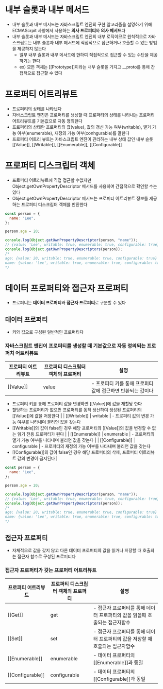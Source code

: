 # 내부 슬롯과 내부 메서드

- 내부 슬롯과 내부 메서드는 자바스크립트 엔진의 구현 알고리즘을 설명하기 위해 ECMAScrpit 사양에서 사용하는 **의사 프로퍼티**와 **의사 메서드**다
- 내부 슬롯과 내부 메서드는 자바스크립트 엔진의 내부 로직이므로 원칙적으로 자바스크립트는 내부 슬롯과 내부 메서드에 직접적으로 접근하거나 호출할 수 있는 방법을 제공하지 않는다
  - 일부 내부 슬롯과 내부 메서드에 한하여 직접적으로 접근할 수 있는 수단을 제공하기는 한다
  - ex) 모든 객체는 [[Prototype]]이라는 내부 슬롯을 가지고 \_\_proto를 통해 간접적으로 접근할 수 있다

# 프로퍼티 어트리뷰트

- 프로퍼티의 상태를 나타낸다
- 자바스크립트 엔진은 프로퍼티를 생성할 때 프로퍼티의 상태를 나타내는 프로퍼티 어트리뷰트를 기본값으로 자동 정의한다
- 프로퍼티의 상태란 프로퍼티의 값(value), 값의 갱신 가능 여부(writable), 열거 가능 여부(enumerable), 재정의 가능 여부(conhgurable)를 말한다
- 프로퍼티 어트리 뷰트는 자바스크립트 엔진이 관리하는 내부 상태 값인 내부 슬롯 [[Value]], [[Writable]], [[Enumerable]], [[Configurable]]

# 프로퍼티 디스크립터 객체

- 프로퍼티 어트리뷰트에 직접 접근할 수없지만 Object.getOwnPropertyDescriptor 메서드를 사용하여 간접적으로 확인할 수는 있다
- Object.getOwnPropertyDescriptor 메서드는 프로퍼티 어트리뷰트 정보를 제공하는 프로퍼티 디스크립터 객체를 반환한다

```jsx
const person = {
  name: "Lee",
};

person.age = 20;

console.log(Object.getOwnPropertyDescriptor(person, "name"));
// {value: 'Lee', writable: true, enumerable: true, configurable: true}
console.log(Object.getOwnPropertyDescriptors(person));
/*
age: {value: 20, writable: true, enumerable: true, configurable: true}
name: {value: 'Lee', writable: true, enumerable: true, configurable: true
*/
```

# 데이터 프로퍼티와 접근자 프로퍼티

- 프로퍼니는 **데이터 프로퍼티**와 **접근자 프로퍼티**로 구분할 수 있다

## 데이터 프로퍼티

- 키와 값으로 구성된 일반적인 프로퍼티다

### 자바스크립트 엔진이 프로퍼티를 생성할 때 기본값으로 자동 정의되는 프로퍼치 어트리뷰트

| 프로퍼티 어트리뷰트 | 프로퍼티 디스크립터 객체의 프로퍼티 | 설명                                                        |
| ------------------- | ----------------------------------- | ----------------------------------------------------------- |
| [[Value]]           | value                               | - 프로퍼티 키를 통해 프로퍼티 값에 접근하면 반환되는 값이다 |

- 프로퍼티 키를 통해 프로퍼티 값을 변경하면 [[Value]]에 값을 재할당 한다
- 할당하는 프로퍼티가 없으면 프로퍼티를 동적 생산하여 생성된 프로퍼티의 [[Value]]에 값을 저장한다 |
  | [[Writable]] | writable | - 프로퍼티 값의 변경 가능 여부를 나타내며 불리언 값을 갖는다
- [[Writable]]의 값이 false인 경우 해당 프로퍼티의 [[Value]]의 값을 변경할 수 없는 읽기 전용 프로퍼티가 된다 |
  | [[Enumerable]] | enumerable | - 프로퍼티의 열거 가능 여부를 나타내며 불리언 값을 갖는다 |
  | [[Configurable]] | configurable | - 프로퍼티의 재정의 가능 여부를 나타내며 불리언 값을 갖는다
- [[Configurable]]의 값이 false인 경우 해당 프로퍼티의 삭제, 프로퍼티 어트리뷰트 값의 변경이 금지된다 |

```jsx
const person = {
  name: "Lee",
};

person.age = 20;

console.log(Object.getOwnPropertyDescriptor(person, "name"));
// {value: 'Lee', writable: true, enumerable: true, configurable: true}
console.log(Object.getOwnPropertyDescriptors(person));
/*
age: {value: 20, writable: true, enumerable: true, configurable: true}
name: {value: 'Lee', writable: true, enumerable: true, configurable: true
*/
```

## 접근자 프로퍼티

- 자체적으로 값을 갖지 않고 다른 데이터 프로퍼티의 값을 읽거나 저장할 때 호출되는 접근자 함수로 구성된 프로퍼티다

### 접근자 프로퍼티가 갖는 프로퍼티 어트리뷰트

| 프로퍼티 어트리뷰트 | 프로퍼티 디스크립터 객체의 프로퍼티 | 설명                                                                          |
| ------------------- | ----------------------------------- | ----------------------------------------------------------------------------- |
| [[Get]]             | get                                 | - 접근자 프로퍼티를 통해 데이터 프로퍼티의 값을 읽을때 호출되는 접근자함수    |
| [[Set]]             | set                                 | - 접근자 프로퍼티를 통해 데이터 프로퍼티의 값을 저장할 때 호출되는 접근자함수 |
| [[Enumerable]]      | enumerable                          | - 데이터 프로퍼티의 [[Enumerable]]과 동일                                     |
| [[Configurable]]    | configurable                        | - 데이터 프로퍼티의 [[Configurable]]과 동일                                   |
